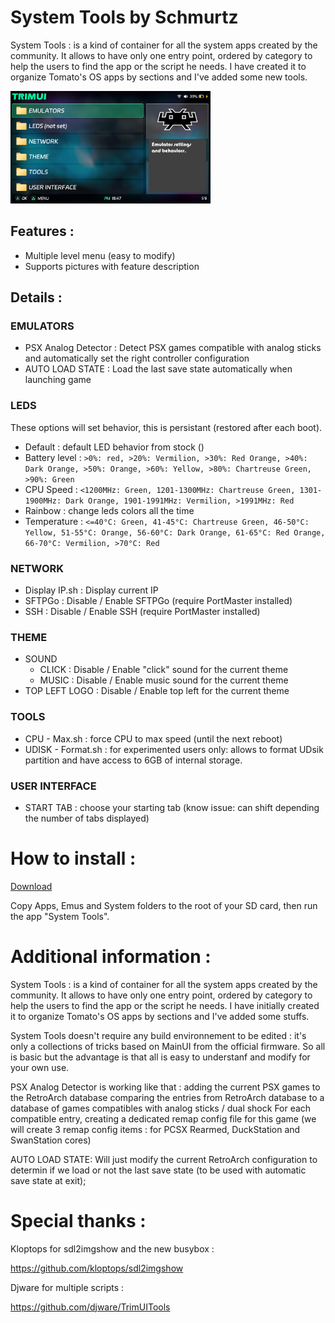   System Tools by Schmurtz
=========================

System Tools : is a kind of container for all the system apps created by the community.
It allows to have only one entry point, ordered by category to help the users to find the app or the script he needs. I have created it to organize Tomato's OS apps by sections and I've added some new tools.

<a href="../_assets/System Tools.webp">
    <img src="../_assets/System Tools.webp" alt="System Tools" width="320">
</a>

## Features :
- Multiple level menu (easy to modify)
- Supports pictures with feature description

## Details :

### EMULATORS
 - PSX Analog Detector : Detect PSX games compatible with analog sticks and automatically set the right controller configuration
 - AUTO LOAD STATE : Load the last save state automatically when launching game

### LEDS    
These options will set behavior, this is persistant (restored after each boot).
 - Default : default LED behavior from stock ()
 - Battery level : ```>0%: red, >20%: Vermilion, >30%: Red Orange, >40%: Dark Orange, >50%: Orange, >60%: Yellow, >80%: Chartreuse Green, >90%: Green```
 - CPU Speed : ```<1200MHz: Green, 1201-1300MHz: Chartreuse Green, 1301-1900MHz: Dark Orange, 1901-1991MHz: Vermilion, >1991MHz: Red```
 - Rainbow : change leds colors all the time 
 - Temperature : ```<=40°C: Green, 41-45°C: Chartreuse Green, 46-50°C: Yellow, 51-55°C: Orange, 56-60°C: Dark Orange, 61-65°C: Red Orange, 66-70°C: Vermilion, >70°C: Red```
	

### NETWORK	
 - Display IP.sh : Display current IP
 - SFTPGo : Disable / Enable SFTPGo (require PortMaster installed)
 - SSH : Disable / Enable SSH (require PortMaster installed)
### THEME
 - SOUND
	 - CLICK : Disable / Enable "click" sound for the current theme
	 - MUSIC : Disable / Enable music sound for the current theme
 - TOP LEFT LOGO : Disable / Enable top left for the current theme
### TOOLS
 - CPU - Max.sh : force CPU to max speed (until the next reboot)
 - UDISK - Format.sh : for experimented users only: allows to format UDsik partition and have access to 6GB of internal storage.
### USER INTERFACE
 - START TAB : choose your starting tab (know issue: can shift depending the number of tabs displayed)



How to install :
===================================================================
[Download](https://download-directory.github.io/?url=https%3A%2F%2Fgithub.com%2Fschmurtzm%2FTrimUI-Smart-Pro%2Ftree%2Fmain%2FSystemTools)

Copy Apps, Emus and System folders to the root of your SD card, then run the app "System Tools".



Additional information :
===================================================================
System Tools : is a kind of container for all the system apps created by the community.
It allows to have only one entry point, ordered by category to help the users to find the app or the script he needs. I have initially created it to organize Tomato's OS apps by sections and I've added some stuffs.

System Tools doesn't require any build environnement to be edited : it's only a collections of tricks based on MainUI from the official firmware.  So all is basic but the advantage is that all is easy to understanf and modify for your own use.

PSX Analog Detector is working like that : 
adding the current PSX games to the RetroArch database
comparing the entries from RetroArch database to a database of games compatibles with analog sticks / dual shock
For each compatible entry, creating a dedicated remap config file for this game (we will create 3 remap config items : for PCSX Rearmed, DuckStation and SwanStation cores)

AUTO LOAD STATE: 
Will just modify the current RetroArch configuration to determin if we load or not the last save state (to be used with automatic save state at exit);



Special thanks :
================
Kloptops for sdl2imgshow and the new busybox :

https://github.com/kloptops/sdl2imgshow

Djware for multiple scripts :

https://github.com/djware/TrimUITools
